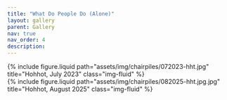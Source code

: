 ```yaml
---
title: "What Do People Do (Alone)"
layout: gallery
parent: Gallery
nav: true
nav_order: 4
description:
---
```


<div class="row justify-content-sm-center">
  <div class="col-sm-8 mt-3 mt-md-0">
    {% include figure.liquid path="assets/img/chairpiles/072023-hht.jpg" title="Hohhot, July 2023" class="img-fluid" %}
  </div>
  <div class="col-sm-4 mt-3 mt-md-0">
    {% include figure.liquid path="assets/img/chairpiles/082025-hht.jpg.jpg" title="Hohhot, August 2025" class="img-fluid" %}
  </div>
</div>


